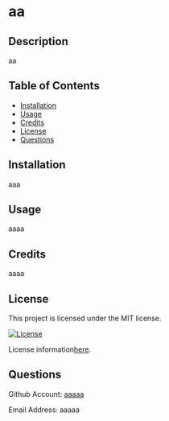 # aa

## Description

 aa

## Table of Contents

- [Installation](#installation)
- [Usage](#usage)
- [Credits](#credits)
- [License](#license)
- [Questions](#questions)
## Installation

aaa

## Usage

aaaa

## Credits

aaaa

## License

This project is licensed under the MIT license.

 [![License](https://img.shields.io/badge/License-MIT-blue.svg)](https://opensource.org/licenses/mit)

 License information[here](https://opensource.org/licenses/mit).

## Questions

Github Account: [aaaaa](aaaa)

Email Address: aaaaa